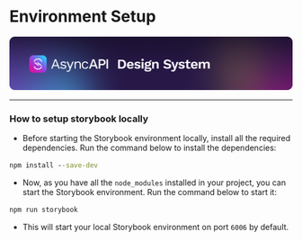 # Environment Setup

[![AsyncAPI Design System](/assets/github-repobanner-designsystem.png)](https://www.asyncapi.com)

---


### How to setup storybook locally

- Before starting the Storybook environment locally, install all the required dependencies. Run the command below to install the dependencies:

```cmd
npm install --save-dev
```

- Now, as you have all the `node_modules` installed in your project, you can start the Storybook environment. Run the command below to start it:

```cmd
npm run storybook
```

- This will start your local Storybook environment on port `6006` by default.
